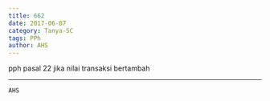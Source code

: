 ```yaml
---
title: 662
date: 2017-06-07
category: Tanya-SC
tags: PPh
author: AHS
---
```


pph pasal 22 jika nilai transaksi bertambah

---



`AHS`

